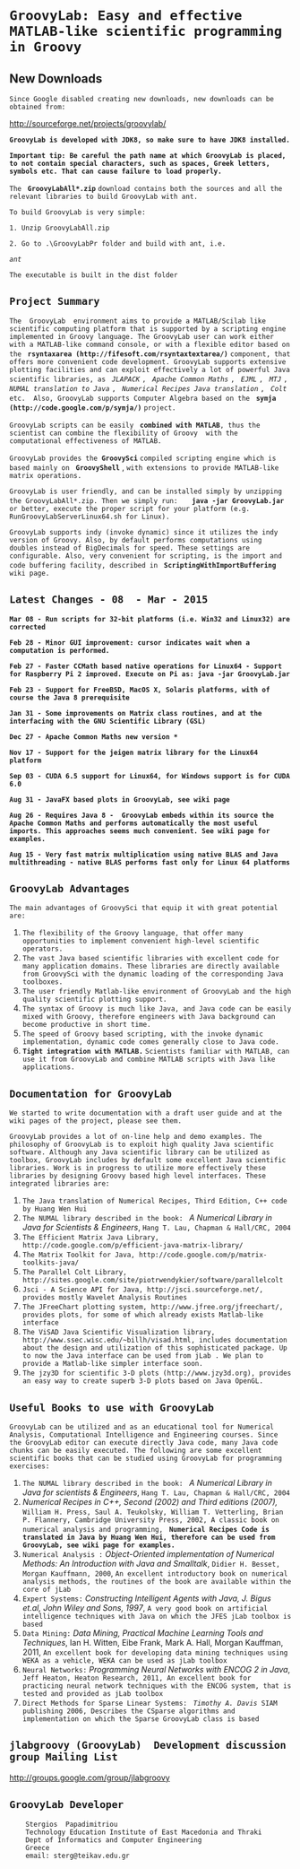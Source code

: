 # `GroovyLab: Easy and effective MATLAB-like scientific programming in Groovy ` #

## New Downloads ##
`Since Google disabled creating new downloads, new downloads can be obtained from:`

http://sourceforge.net/projects/groovylab/


**`GroovyLab is developed with JDK8, so make sure to have JDK8 installed.`**

**`Important tip: Be careful the path name at which GroovyLab is placed, to not contain special characters, such as spaces, Greek letters, symbols etc. That can cause failure to load properly.`**



`The ` **`GroovyLabAll*.zip`** `download contains both the sources and all the relevant libraries to build GroovyLab with ant. `

`To build GroovyLab is very simple: `

`1. Unzip GroovyLabAll.zip`

`2. Go to .\GroovyLabPr folder and build with ant, i.e.`

_`ant`_

`The executable is built in the dist folder`



## `Project Summary ` ##
`The  GroovyLab  environment aims to provide a MATLAB/Scilab like scientific computing platform that is supported by a scripting engine implemented in Groovy language. The GroovyLab user can work either with a MATLAB-like command console, or with a flexible editor based on the ` **`rsyntaxarea (http://fifesoft.com/rsyntaxtextarea/)`** `component, that offers more convenient code development. GroovyLab supports extensive plotting facilities and can exploit effectively a lot of powerful Java scientific libraries, as` _` JLAPACK`_ `,` _` Apache Common Maths`_ `,` _` EJML`_ `,` _` MTJ`_ `,` _` NUMAL translation to Java`_ `,` _` Numerical Recipes Java translation`_ `,` _` Colt`_ `etc.  Also, GroovyLab supports Computer Algebra based on the ` **`symja (http://code.google.com/p/symja/)`** `project. `

`GroovyLab scripts can be easily ` **`combined with MATLAB`**`, thus the scientist can combine the flexibility of Groovy  with the computational effectiveness of MATLAB. `

`GroovyLab provides the `**`GroovySci`** `compiled scripting engine which is based mainly on ` **`GroovyShell`** , `with extensions to provide MATLAB-like matrix operations.`

`GroovyLab is user friendly, and can be installed simply by unzipping the GroovyLabAll*.zip. Then we simply run:   ` **`java -jar GroovyLab.jar`** `or better, execute the proper script for your platform (e.g. RunGroovyLabServerLinux64.sh for Linux).`

`GroovyLab supports indy (invoke dynamic) since it utilizes the indy version of Groovy. Also, by default performs computations using doubles instead of BigDecimals for speed. These settings are configurable. Also, very convenient for scripting, is the import and code buffering facility, described in ` **`ScriptingWithImportBuffering`** `wiki page. `






## `Latest Changes - 08  - Mar - 2015  ` ##

**`Mar 08 - Run scripts for 32-bit platforms (i.e. Win32 and Linux32) are corrected`**

**`Feb 28 - Minor GUI improvement: cursor indicates wait when a computation is performed.`**

**`Feb 27 - Faster CCMath based native operations for Linux64 - Support for Raspberry Pi 2 improved. Execute on Pi as: java -jar GroovyLab.jar`**

**`Feb 23 - Support for FreeBSD, MacOS X, Solaris platforms, with of course the Java 8 prerequisite`**

**`Jan 31 - Some improvements on Matrix class routines, and at the interfacing with the GNU Scientific Library (GSL)`**

**`Dec 27 - Apache Common Maths new version *`**


**`Nov 17 - Support for the jeigen matrix library for the Linux64 platform  `**

**`Sep 03 - CUDA 6.5 support for Linux64, for Windows support is for CUDA 6.0`**

**`Aug 31 - JavaFX based plots in GroovyLab, see wiki page`**

**`Aug 26 - Requires Java 8 -  GroovyLab embeds within its source the Apache Common Maths and performs automatically the most useful imports. This approaches seems much convenient. See wiki page for examples. `**


**`Aug 15 - Very fast matrix multiplication using native BLAS and Java multithreading - native BLAS performs fast only for Linux 64 platforms `**


## `GroovyLab Advantages` ##

`The main advantages of GroovySci that equip it with great potential are: `
  1. `The flexibility of the Groovy language, that offer many opportunities to implement convenient high-level scientific operators. `
  1. `The vast Java based scientific libraries with excellent code for many application domains. These libraries are directly available from GroovySci with the dynamic loading of the corresponding Java toolboxes.`
  1. `The user friendly Matlab-like environment of GroovyLab and the high quality scientific plotting support. `
  1. `The syntax of Groovy is much like Java, and Java code can be easily mixed with Groovy, therefore engineers with Java background can become productive in short time.`
  1. `The speed of Groovy based scripting, with the invoke dynamic implementation, dynamic code comes generally close to Java code.`
  1. **`Tight integration with MATLAB.`** `Scientists familiar with MATLAB, can use it from GroovyLab and combine MATLAB scripts with Java like applications.`


## `Documentation for GroovyLab` ##

`We started to write documentation with a draft user guide and at the wiki pages of the project, please see them.`

`GroovyLab provides a lot of on-line help and demo examples. The philosophy of GroovyLab is to exploit high quality Java scientific software. Although any Java scientific library can be utilized as toolbox, GroovyLab includes by default some excellent Java scientific libraries. Work is in progress to utilize more effectively these libraries by designing Groovy based high level interfaces. These integrated libraries are:`
  1. `The Java translation of Numerical Recipes, Third Edition, C++ code by Huang Wen Hui`
  1. `The NUMAL library described in the book: ` _A Numerical Library in Java for Scientists & Engineers_, `Hang T. Lau, Chapman & Hall/CRC, 2004 `
  1. `The Efficient Matrix Java Library, http://code.google.com/p/efficient-java-matrix-library/`
  1. `The Matrix Toolkit for Java, http://code.google.com/p/matrix-toolkits-java/ `
  1. `The Parallel Colt Library, http://sites.google.com/site/piotrwendykier/software/parallelcolt`
  1. `Jsci - A Science API for Java, http://jsci.sourceforge.net/, provides mostly Wavelet Analysis Routines`
  1. `The JFreeChart plotting system, http://www.jfree.org/jfreechart/, provides plots, for some of which already exists Matlab-like interface`
  1. `The ViSAD Java Scientific Visualization library, http://www.ssec.wisc.edu/~billh/visad.html, includes documentation about the design and utilization of this sophisticated package. Up to now the Java interface can be used from jLab . We plan to provide a Matlab-like simpler interface soon. `
  1. `The jzy3D for scientific 3-D plots (http://www.jzy3d.org), provides an easy way to create superb 3-D plots based on Java OpenGL.`

## `Useful Books to use with GroovyLab` ##

`GroovyLab can be utilized and as an educational tool for Numerical Analysis, Computational Intelligence and Engineering courses. Since the GroovyLab editor can execute directly Java code, many Java code chunks can be easily executed. The following are some excellent scientific books that can be studied using GroovyLab for programming exercises:`
  1. `The NUMAL library described in the book: ` _A Numerical Library in Java for scientists & Engineers_, `Hang T. Lau, Chapman & Hall/CRC, 2004 `
  1. _Numerical Recipes in C++, Second (2002) and Third editions (2007),_ `William H. Press, Saul A. Teukolsky, William T. Vetterling, Brian P. Flannery, Cambridge University Press, 2002, A classic book on numerical analysis and programming, ` **`Numerical Recipes Code is translated in Java by Huang Wen Hui, therefore can be used from GroovyLab, see wiki page for examples. `**
  1. `Numerical Analysis :`  _Object-Oriented implementation of Numerical Methods: An Introduction with Java and Smalltalk_, `Didier H. Besset, Morgan Kauffmann, 2000`, `An excellent introductory book on numerical analysis methods, the routines of the book are available within the core of jLab`
  1. `Expert Systems:` _Constructing Intelligent Agents with Java, J. Bigus et.al, John Wiley and Sons, 1997_, `A very good book on artificial intelligence techniques with Java on which the JFES jLab toolbox is based `
  1. `Data Mining:` _Data Mining, Practical Machine Learning Tools and Techniques_, Ian H. Witten, Eibe Frank, Mark A. Hall, Morgan Kauffman, 2011, `An excellent book for developing data mining techniques using WEKA as a vehicle, WEKA can be used as jLab toolbox`
  1. `Neural Networks:` _Programming Neural Networks with ENCOG 2 in Java_,` Jeff Heaton, Heaton Research, 2011, An excellent book for practicing neural network techniques with the ENCOG system, that is tested and provided as jLab toolbox`
  1. `Direct Methods for Sparse Linear Systems: ` _`Timothy A. Davis`_` SIAM publishing 2006, Describes the CSparse algorithms and implementation on which the Sparse GroovyLab class is based`


## `jlabgroovy (GroovyLab)  Development discussion group Mailing List` ##

http://groups.google.com/group/jlabgroovy

## `GroovyLab Developer` ##

```
    Stergios  Papadimitriou 
    Technology Education Institute of East Macedonia and Thraki
    Dept of Informatics and Computer Engineering 
    Greece 
    email: sterg@teikav.edu.gr

```